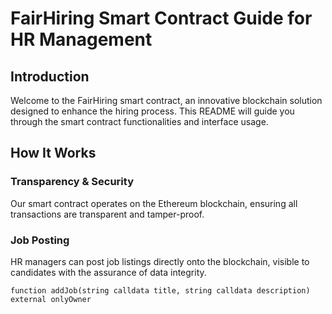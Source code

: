 # FairHiring Smart Contract Guide for HR Management

## Introduction
Welcome to the FairHiring smart contract, an innovative blockchain solution designed to enhance the hiring process. This README will guide you through the smart contract functionalities and interface usage.

## How It Works

### Transparency & Security
Our smart contract operates on the Ethereum blockchain, ensuring all transactions are transparent and tamper-proof.

### Job Posting
HR managers can post job listings directly onto the blockchain, visible to candidates with the assurance of data integrity.

```solidity
function addJob(string calldata title, string calldata description) external onlyOwner
